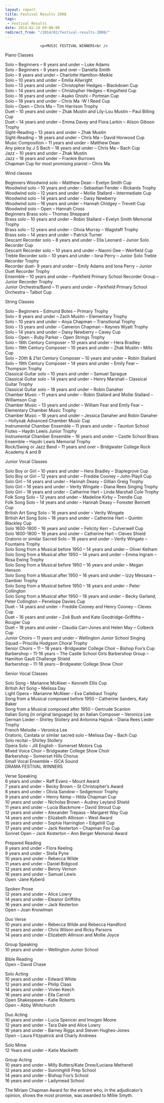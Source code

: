 ```yaml
---
layout: report
title: Festival Results 2008
tags: 
 - Festival Results
date: 2014-02-10 09:00:00
redirect_from: "/2014/02/festival-results-2008/"
---
```

<section>

                    
                    <p>MUSIC FESTIVAL WINNERS<br />
Piano Classes</p>
<p>Solo &#8211; Beginners &#8211; 8 years and under &#8211; Luke Adams<br />
Solo &#8211; Beginners &#8211; 9 years and over &#8211; Daniella Smith<br />
Solo &#8211; 8 years and under &#8211; Charlotte Hamilton-Meikle<br />
Solo &#8211; 10 years and under &#8211; Emilia Allwright<br />
Solo &#8211; 13 years and under &#8211; Christopher Hedges &#8211; Blackdown Cup<br />
Solo &#8211; 14 years and under &#8211; Christopher Hedges &#8211; Kingsfield Cup<br />
Solo &#8211; 16 years and under &#8211; Asako Onishi &#8211; Portman Cup<br />
Solo &#8211; 18 years and under &#8211; Chris Ma -W I Reed Cup<br />
Solo &#8211; Open &#8211; Chris Ma &#8211; Tim Harrison Trophy<br />
Duet &#8211; 10 years and under &#8211; Zhak Mustin and Lily-Lou Mustin &#8211; Paul Billing Cup<br />
Duet &#8211; 14 years and under &#8211; Emma Davey and Flora Larkin &#8211; Alison Gibson Trophy<br />
Sight-Reading &#8211; 13 years and under &#8211; Zhak Mustin<br />
Sight-Reading &#8211; 18 years and under &#8211; Chris Ma &#8211; David Horwood Cup<br />
Music Composition &#8211; 11 years and under &#8211; Matthew Dean<br />
Any piece by J S Bach &#8211; 18 years and under &#8211; Chris Ma &#8211; Bach Cup<br />
Jazz &#8211; 10 years and under &#8211; Zhak Mustin<br />
Jazz &#8211; 18 years and under &#8211; Frankie Burrows<br />
Chapman Cup for most promising pianist &#8211; Chris Ma </p>
<p>Wind classes</p>
<p>Beginners Woodwind solo &#8211; Matthew Dean &#8211; Evelyn Smith Cup<br />
Woodwind solo &#8211; 10 years and under &#8211; Sebastian Fender &#8211; Rickards Trophy<br />
Woodwind solo &#8211; 12 years and under &#8211; Mollie Stallard &#8211; Intermediate Cup<br />
Woodwind solo &#8211; 14 years and under &#8211; Daisy Newberry<br />
Woodwind solo &#8211; 16 years and under &#8211; Hannah Chidgey &#8211; Trevett Cup<br />
Woodwind solo &#8211; Open &#8211; Hannah Cross<br />
Beginners Brass solo &#8211; Thomas Sheppard<br />
Brass solo &#8211; 10 years and under &#8211; Robin Stallard &#8211; Evelyn Smith Memorial Trophy<br />
Brass solo &#8211; 12 years and under &#8211; Olivia Murray &#8211; Wagstaff Trophy<br />
Brass solo &#8211; 14 years and under &#8211; Patrick Turner<br />
Descant Recorder solo &#8211; 8 years and under &#8211; Ella Leonard &#8211; Junior Solo Recorder Cup<br />
Descant Recorder solo &#8211; 10 years and under &#8211; Naomi Gee &#8211; Weirfield Cup<br />
Treble Recorder solo &#8211; 10 years and under &#8211; Iona Perry &#8211; Junior Solo Treble Recorder Trophy<br />
Recorder duet- 9 years and under &#8211; Emily Adams and Iona Perry &#8211; Junior Duet Recorder Trophy<br />
Ensemble &#8211; 10 years and under &#8211; Parkfield Primary School Recorder Group &#8211; Junior Recorder Trophy<br />
Junior Orchestra/Band &#8211; 11 years and under &#8211; Parkfield Primary School Orchestra &#8211; Talbot Cup</p>
<p>String Classes</p>
<p>Solo &#8211; Beginners &#8211; Edmund Botes &#8211; Primary Trophy<br />
Solo &#8211; 8 years and under &#8211; Zach Mustin &#8211; Elementary Trophy<br />
Solo &#8211; 10 years and under &#8211; Anya Chapman &#8211; Transitional Trophy<br />
Solo &#8211; 13 years and under &#8211; Cameron Chapman &#8211; Keynes Wyatt Trophy<br />
Solo &#8211; 14 years and under &#8211; Daisy Newberry &#8211; Cavey Cup<br />
Solo &#8211; Open &#8211; Ruby Parker &#8211; Open Strings Trophy<br />
Solo &#8211; 18th Century Composer &#8211; 10 years and under &#8211; Hera Bradley<br />
Solo &#8211; 19th Century Composer &#8211; 10 years and under &#8211; Zhak Mustin &#8211; Mills Cup<br />
Solo &#8211; 20th &#038; 21st Century Composer &#8211; 10 years and under &#8211; Robin Stallard<br />
Solo &#8211; 19th Century Composer &#8211; 14 years and under &#8211; Emily Fear &#8211; Thompson Trophy<br />
Classical Guitar solo &#8211; 10 years and under &#8211; Samuel Sprague<br />
Classical Guitar solo &#8211; 14 years and under &#8211; Henry Marshall &#8211; Classical Guitar Trophy<br />
Classical Guitar solo &#8211; 18 years and under &#8211; Robin Danaher<br />
Chamber Music &#8211; 11 years and under &#8211; Robin Stallard and Mollie Stallard &#8211; Williamson Cup<br />
Chamber Music &#8211; 13 years and under &#8211; William Fear and Emily Fear &#8211; Elementary Chamber Music Trophy<br />
Chamber Music &#8211; 18 years and under &#8211; Jessica Danaher and Robin Danaher &#8211; Hollyoak Advanced Chamber Music Cup<br />
Instrumental Chamber Ensemble &#8211; 11 years and under &#8211; Taunton School Flutes &#8211; Haydn Lewis Junior Trophy<br />
Instrumental Chamber Ensemble &#8211; 16 years and under &#8211; Castle School Brass Ensemble &#8211; Haydn Lewis Memorial Trophy<br />
Rock/Swing or Jazz Band &#8211; 11 years and over &#8211; Bridgwater College Rock Academy A and B</p>
<p>Junior Vocal Classes</p>
<p>Solo Boy or Girl &#8211; 10 years and under &#8211; Hera Bradley &#8211; Staplegrove Cup<br />
Solo Boy or Girl &#8211; 12 years and under &#8211; Freddie Cooney &#8211; John Playll Cup<br />
Solo Girl &#8211; 14 years and under &#8211; Hannah Deasy &#8211; Gillian Greig Trophy<br />
Solo Girl &#8211; 16 years and under &#8211; Verity Wingate &#8211; Diana Rees Singing Trophy<br />
Solo Girl &#8211; 18 years and under &#8211; Catherine Hart &#8211; Linda Marshall Cole Trophy<br />
Folk Song Solo &#8211; 12 years and under &#8211; Madeline Kirby &#8211; Trendle Cup<br />
Folk Song Solo &#8211; 14 years and under &#8211; Hannah Deasy &#8211; Forester Bennett Cup<br />
British Art Song Solo &#8211; 16 years and under &#8211; Verity Wingate<br />
British Art Song Solo &#8211; 18 years and under &#8211; Catherine Hart &#8211; Quintin Blackley Cup<br />
Solo 1600-1800 &#8211; 16 years and under &#8211; Felicity Kerr &#8211; Culverwell Cup<br />
Solo 1600-1800 &#8211; 18 years and under &#8211; Catherine Hart &#8211; Cleves Shield<br />
Oratorio or similar Sacred Solo &#8211; 18 years and under &#8211; Verity Wingate &#8211; Fountains Trophy<br />
Solo Song from a Musical before 1950 &#8211; 14 years and under &#8211; Oliver Kelham<br />
Solo Song from a Musical after 1950 &#8211; 14 years and under &#8211; Emma Ingram &#8211; Rosa Ewing Trophy<br />
Solo Song from a Musical before 1950 &#8211; 16 years and under &#8211; Megan Henson<br />
Solo Song from a Musical after 1950 &#8211; 16 years and under &#8211; Izzy Messara &#8211; Gambier Trophy<br />
Solo Song from a Musical before 1950 &#8211; 18 years and under &#8211; Peter Collington<br />
Solo Song from a Musical after 1950 &#8211; 18 years and under &#8211; Becky Garland, Peter Collington &#8211; Penelope Davies Cup<br />
Duet &#8211; 14 years and under &#8211; Freddie Cooney and Henry Cooney &#8211; Cleves Cup<br />
Duet &#8211; 16 years and under &#8211; Zoë Bush and Kate Goodridge-Griffiths &#8211; Rougier Cup<br />
Duet &#8211; 18 years and under &#8211; Claudia Carr-Jones and Helen May &#8211; Colbeck Cup<br />
Junior Choirs &#8211; 11 years and under &#8211; Wellington Junior School Singing Squad &#8211; Priscilla Hodgson Choral Trophy<br />
Senior Choirs &#8211; 11 &#8211; 18 years -Bridgwater College Choir &#8211; Bishop Fox’s Cup<br />
Barbershop &#8211; 11-16 years &#8211; The Castle School Girls Barbershop Group &#8211; Hamilton Gault Challenge Shield<br />
Barbershop &#8211; 11-18 years &#8211; Bridgwater College Show Choir </p>
<p>Senior Vocal Classes</p>
<p>Solo Song &#8211; Marianne McAleer &#8211; Kenneth Ellis Cup<br />
British Art Song &#8211; Melissa Day<br />
Light Opera &#8211; Marianne McAleer &#8211; Eva Callebaut Trophy<br />
Song from a Musical composed before 1950 &#8211; Catherine Sanders, Katy Baker<br />
Song from a Musical composed after 1950 &#8211; Gertrude Scanlon<br />
Italian Song (in original language) by an Italian Composer &#8211; Veronica Lee<br />
German Lieder &#8211; Shirley Stollery and Antonina Hajouk &#8211; Diana Rees Lieder Trophy<br />
French Melodie &#8211; Veronica Lee<br />
Oratorio, Cantata or similar sacred solo &#8211; Melissa Day &#8211; Bach Cup<br />
Solo recital &#8211; Shirley Stollery<br />
Opera Solo &#8211; Jill English &#8211; Somerset Motors Cup<br />
Mixed Voice Choir &#8211; Bridgwater College Show Choir<br />
Barbershop &#8211; Somerset Hills Chorus<br />
Small Vocal Ensemble &#8211; ISCA Sound<br />
DRAMA FESTIVAL WINNERS</p>
<p>Verse Speaking<br />
6 years and under &#8211; Raff Evans &#8211; Mount Award<br />
7 years and under &#8211; Becky Brown &#8211; St Christopher’s Award<br />
8 years and under &#8211; Olivia Sandow &#8211; Sedgemoor Trophy<br />
9 years and under &#8211; Henry Kemp &#8211; Hilda Chapman Cup<br />
10 years and under &#8211; Nicholas Brown &#8211; Audrey Leyland Shield<br />
11 years and under &#8211; Lucia Blackmore &#8211; David Stroud Cup<br />
12 years and under &#8211; Alexander Trepass &#8211; Margaret Way Cup<br />
14 years and under &#8211; Elizabeth Allinson &#8211; West Award<br />
15 years and under &#8211; Sophie Harrington &#8211; Edgehill Cup<br />
17 years and under &#8211; Jack Kesterton &#8211; Chapman Fox Cup<br />
Sonnet Open &#8211; Jack Kesterton &#8211; Ann Berger Memorial Award</p>
<p>Prepared Reading<br />
8 years and under &#8211; Flora Keeling<br />
9 years and under &#8211; Stella Pyne<br />
10 years and under &#8211; Rebecca Wilde<br />
11 years and under &#8211; Daniel Bidgood<br />
12 years and under &#8211; Benny Vernon<br />
16 years and under &#8211; Samuel Lewis<br />
Open -Jane Kyberd</p>
<p>Spoken Prose<br />
12 years and under &#8211; Alice Lowry<br />
14 years and under &#8211; Eleanor Griffiths<br />
16 years and under &#8211; Jack Kesterton<br />
Open &#8211; Joan Knowlman</p>
<p>Duo Verse<br />
10 years and under &#8211; Rebecca Wilde and Rebecca Handford<br />
12 years and under &#8211; Chris Wilson and Ricky Parsons<br />
14 years and under &#8211; Elizabeth Allinson and Mollie Joyce</p>
<p>Group Speaking<br />
10 years and under &#8211; Wellington Junior School</p>
<p>Bible Reading<br />
Open &#8211; David Chase</p>
<p>Solo Acting<br />
10 years and under &#8211; Edward White<br />
12 years and under &#8211; Philip Claas<br />
14 years and under &#8211; Vivien Keech<br />
16 years and under &#8211; Ella Carroll<br />
Open Shakespeare &#8211; Katie Roberts<br />
Open &#8211; Abby Whitchurch</p>
<p>Duo Acting<br />
10 years and under &#8211; Lucia Spencer and Imogen Moore<br />
12 years and under &#8211; Tara Dale and Alice Lowry<br />
16 years and under &#8211; Barney Riggs and Steven Hughes-Jones<br />
Open &#8211; Laura Fitzpatrick and Charly Andrews</p>
<p>Solo Mime<br />
12 Years and under &#8211; Katie Mackeith</p>
<p>Group Acting<br />
10 years and under &#8211; Milly Butters/Kate Drew/Luciana Metherell<br />
12 years and under &#8211; Sunninghill Prep School<br />
14 years and under &#8211; Bishop Fox’s School<br />
16 years and under &#8211; Ladymead School</p>
<p>The Miriam Chapman Award for the entrant who, in the adjudicator’s opinion, shows the most promise, was awarded to Millie Smyth.</p>

                
</section>
